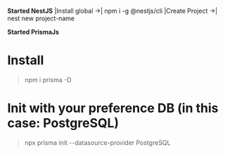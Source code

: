**Started NestJS**
|Install global
->| npm i -g @nestjs/cli
|Create Project
->| nest new project-name

**Started PrismaJs**
# Install
>npm i prisma -D
# Init with your preference DB (in this case: PostgreSQL)
>npx prisma init --datasource-provider PostgreSQL
